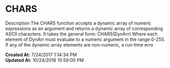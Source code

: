 # CHARS

Description The CHARS function accepts a dynamic array of numeric expressions as an argument and returns a dynamic array of corresponding ASCII characters. It takes the general form: CHARS(DynArr) Where each element of DynArr must evaluate to a numeric argument in the range 0-255. If any of the dynamic array elements are non-numeric, a run-time erro  

**Created At:** 7/24/2017 1:14:34 PM  
**Updated At:** 10/24/2018 10:59:00 PM  

